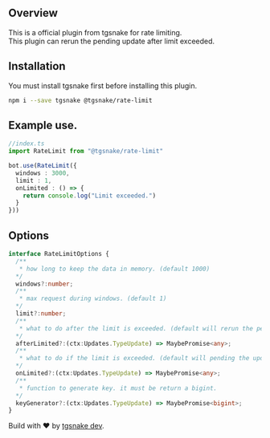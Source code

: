 ## Overview 
This is a official plugin from tgsnake for rate limiting.   
This plugin can rerun the pending update after limit exceeded.  

## Installation 
You must install tgsnake first before installing this plugin.  

```bash
npm i --save tgsnake @tgsnake/rate-limit
```

## Example use.
```ts
//index.ts 
import RateLimit from "@tgsnake/rate-limit" 

bot.use(RateLimit({
  windows : 3000,
  limit : 1,
  onLimited : () => {
    return console.log("Limit exceeded.")
  }
}))
```

## Options 
```ts 
interface RateLimitOptions {
  /**
   * how long to keep the data in memory. (default 1000)
  */
  windows?:number; 
  /**
   * max request during windows. (default 1)
  */
  limit?:number;
  /**
   * what to do after the limit is exceeded. (default will rerun the pending updates)
  */
  afterLimited?:(ctx:Updates.TypeUpdate) => MaybePromise<any>; 
  /**
   * what to do if the limit is exceeded. (default will pending the update.)
  */
  onLimited?:(ctx:Updates.TypeUpdate) => MaybePromise<any>; 
  /**
   * function to generate key. it must be return a bigint.
  */
  keyGenerator?:(ctx:Updates.TypeUpdate) => MaybePromise<bigint>;
}
```
  
Build with ♥️ by [tgsnake dev](https://t.me/+Fdu8unNApTg3ZGU1).